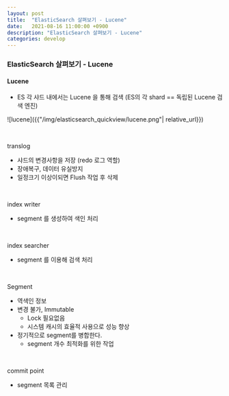 ```yaml
---
layout: post
title:  "ElasticSearch 살펴보기 - Lucene"
date:   2021-08-16 11:00:00 +0900
description: "ElasticSearch 살펴보기 - Lucene"
categories: develop
---
```


### ElasticSearch 살펴보기 - Lucene

#### Lucene
- ES 각 샤드 내에서는 Lucene 을 통해 검색 (ES의 각 shard == 독립된 Lucene 검색 엔진)

![lucene]({{"/img/elasticsearch_quickview/lucene.png"| relative_url}})

<br>

translog
- 샤드의 변경사항을 저장 (redo 로그 역할)
- 장애복구, 데이터 유실방지
- 일정크기 이상이되면 Flush 작업 후 삭제

<br>

index writer
- segment 를 생성하여 색인 처리

<br>

index searcher
- segment 를 이용해 검색 처리

<br>

Segment
- 역색인 정보
- 변경 불가, Immutable
  - Lock 필요없음
  - 시스템 캐시의 효율적 사용으로 성능 향상
- 정기적으로 segment를 병합한다.
  - segment 개수 최적화를 위한 작업

<br>

commit point
- segment 목록 관리
